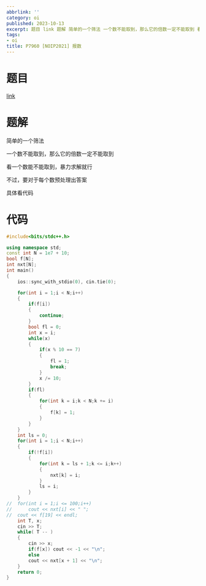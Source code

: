 ```yaml
---
abbrlink: ''
category: oi
published: 2023-10-13
excerpt: 题目 link 题解 简单的一个筛法 一个数不能取到，那么它的倍数一定不能取到 看一个数能不能取到，暴力求解就行 不过，要对于每个数预处理出答案 具体看代码 ...
tags:
- oi
title: P7960 [NOIP2021] 报数
---
```

# 题目

[link](https://www.luogu.com.cn/problem/P7960)

# 题解

简单的一个筛法

一个数不能取到，那么它的倍数一定不能取到

看一个数能不能取到，暴力求解就行

不过，要对于每个数预处理出答案

具体看代码

# 代码

```cpp
#include<bits/stdc++.h>

using namespace std;
const int N = 1e7 + 10;
bool f[N];
int nxt[N];
int main()
{
	ios::sync_with_stdio(0), cin.tie(0);

	for(int i = 1;i < N;i++)
	{
		if(f[i])
		{
			continue;
		}
		bool fl = 0;
		int x = i;
		while(x)
		{
			if(x % 10 == 7)
			{
				fl = 1;
				break;
			}
			x /= 10;
		}
		if(fl)
		{
			for(int k = i;k < N;k += i)
			{
				f[k] = 1;
			}
		}
	}
	int ls = 0;
	for(int i = 1;i < N;i++)
	{
		if(!f[i])
		{
			for(int k = ls + 1;k <= i;k++)
			{
				nxt[k] = i;
			}
			ls = i;
		}
	}
//	for(int i = 1;i <= 100;i++)
//		cout << nxt[i] << " "; 
//	cout << f[19] << endl;
	int T, x;
	cin >> T;
	while( T -- )
	{
		cin >> x;
		if(f[x]) cout << -1 << "\n";
		else
		cout << nxt[x + 1] << "\n";
	}
	return 0;
}
```
